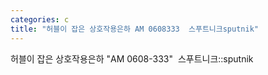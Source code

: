 ```yaml
---
categories: c
title: "허블이 잡은 상호작용은하 AM 0608333  스푸트니크sputnik"
---
```

허블이 잡은 상호작용은하 "AM 0608-333"&nbsp;&nbsp;스푸트니크::sputnik